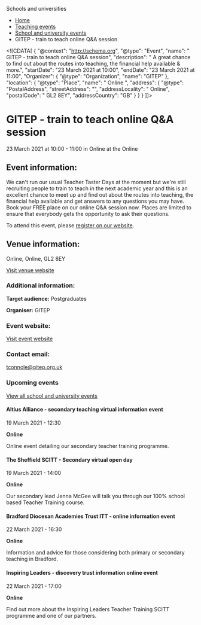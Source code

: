 Schools and universities

*   [Home](/)
*   [Teaching events](/teaching-events)
*   [School and university events](/teaching-events/training-provider-events)
*   GITEP - train to teach online Q&A session

<!\[CDATA\[ { "@context": "http://schema.org", "@type": "Event", "name": " GITEP - train to teach online Q&amp;A session", "description": " A great chance to find out about the routes into teaching, the financial help available &amp; more.", "startDate": "23 March 2021 at 10:00", "endDate": "23 March 2021 at 11:00", "Organizer": { "@type": "Organization", "name": "GITEP" }, "location": { "@type": "Place", "name": " Online ", "address": { "@type": "PostalAddress", "streetAddress": "", "addressLocality": " Online", "postalCode": " GL2 8EY", "addressCountry": "GB" } } } \]\]>

GITEP - train to teach online Q&A session
=========================================

23 March 2021 at 10:00 - 11:00 in Online at the Online

Event information:
------------------

We can't run our usual Teacher Taster Days at the moment but we're still recruiting people to train to teach in the next academic year and this is an excellent chance to meet up and find out about the routes into teaching, the financial help available and get answers to any questions you may have. Book your FREE place on our online Q&A session now. Places are limited to ensure that everybody gets the opportunity to ask their questions.

To attend this event, please [register on our website](https://www.gitep.org.uk/events/).

Venue information:
------------------

Online, Online, GL2 8EY

[Visit venue website](https://www.gitep.org.uk/ "Online")

### Additional information:

**Target audience:** Postgraduates

**Organiser:** GITEP

### Event website:

[Visit event website](https://www.gitep.org.uk/events/)

### Contact email:

[tconnole@gitep.org.uk](mailto:tconnole@gitep.org.uk)

### Upcoming events

[View all school and university events](/teaching-events/training-provider-events)

[](/teaching-events/training-provider-events/210319-altius-alliance-secondary-teaching-virtual-information-event)

#### Altius Alliance - secondary teaching virtual information event

19 March 2021 - 12:30

**Online**

Online event detailing our secondary teacher training programme.

[](/teaching-events/training-provider-events/210319-the-sheffield-scitt-secondary-virtual-open-day)

#### The Sheffield SCITT - Secondary virtual open day

19 March 2021 - 14:00

**Online**

Our secondary lead Jenna McGee will talk you through our 100% school based Teacher Training course.

[](/teaching-events/training-provider-events/210322-bradford-diocesan-academies-trust-itt-online-information-event)

#### Bradford Diocesan Academies Trust ITT - online information event

22 March 2021 - 16:30

**Online**

Information and advice for those considering both primary or secondary teaching in Bradford.

[](/teaching-events/training-provider-events/210322-inspiring-leaders-discovery-trust-information-online-event)

#### Inspiring Leaders - discovery trust information online event

22 March 2021 - 17:00

**Online**

Find out more about the Inspiring Leaders Teacher Training SCITT programme and one of our partners.